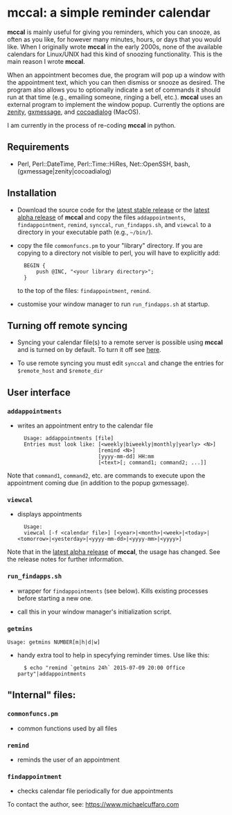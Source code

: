# **mccal**: a simple reminder calendar

**mccal** is mainly useful for giving you reminders, which
you can snooze, as often as you like, for however many minutes, hours, or
days that you would like. When I originally wrote **mccal** in the early 2000s,
none of the available calendars for Linux/UNIX had this kind of snoozing
functionality. This is the main reason I wrote **mccal**.

When an appointment becomes due, the program will pop up a window with the
appointment text, which you can then dismiss or snooze as desired. The
program also allows you to optionally indicate a set of commands it should
run at that time (e.g., emailing someone, ringing a bell, etc.). **mccal** uses
an external program to implement the window popup. Currently the options are
[zenity](https://help.gnome.org/users/zenity/stable/),
[gxmessage](https://directory.fsf.org/wiki/Gxmessage), and
[cocoadialog](https://github.com/cocoadialog/) (MacOS).

I am currently in the process of re-coding **mccal** in python.

## Requirements

- Perl, Perl::DateTime, Perl::Time::HiRes, Net::OpenSSH, bash, (gxmessage|zenity|cocoadialog)

## Installation

- Download the source code for the [latest stable
  release](https://github.com/lmcmicu/mccal/releases/tag/v0.1.0) or the [latest
  alpha
  release](https://github.com/lmcmicu/mccal/releases/tag/v0.2.0-alpha) of **mccal** and
  copy the files `addappointments`, `findappointment`, `remind`, `synccal`,
  `run_findapps.sh`, and `viewcal` to a directory in your executable path
  (e.g., `~/bin/`).

- copy the file `commonfuncs.pm` to your "library" directory. If you are
  copying to a directory not visible to perl, you will have to
  explicitly add:

        BEGIN {
            push @INC, "<your library directory>";
        }

  to the top of the files: `findappointment`, `remind`.

- customise your window manager to run `run_findapps.sh` at startup.

## Turning off remote syncing

- Syncing your calendar file(s) to a remote server is possible using **mccal**
  and is turned on by default. To turn it off see
  [here](https://github.com/lmcmicu/mccal/issues/18).
  
- To use remote syncing you must edit `synccal` and change the entries for
  `$remote_host` and `$remote_dir`

## User interface

### `addappointments`

- writes an appointment entry to the calendar file


        Usage: addappointments [file]
        Entries must look like: [<weekly|biweekly|monthly|yearly> <N>]
                                [remind <N>]
                                [yyyy-mm-dd] HH:mm
                                [<text>[; command1; command2; ...]]

Note that `command1`, `command2`, etc. are commands to execute upon the
appointment coming due (in addition to the popup gxmessage).

### `viewcal`

- displays appointments

        Usage:
        viewcal [-f <calendar file>] [<year>|<month>|<week>|<today>|<tomorrow>|<yesterday>|<yyyy-mm-dd>|<yyyy-mm>|<yyyy>]

Note that in the [latest alpha
release](https://github.com/lmcmicu/mccal/releases/tag/v0.2.0-alpha) of
**mccal**, the usage has changed. See the release notes for further information.

### `run_findapps.sh`

- wrapper for `findappointments` (see below). Kills existing processes
  before starting a new one.

- call this in your window manager's initialization script.

### `getmins`

    Usage: getmins NUMBER[m|h|d|w]


- handy extra tool to help in specyfying reminder times. Use like this:

        $ echo "remind `getmins 24h` 2015-07-09 20:00 Office party"|addappointments 


## "Internal" files:

### `commonfuncs.pm`

- common functions used by all files

### `remind`

- reminds the user of an appointment

### `findappointment`

- checks calendar file periodically for due appointments


To contact the author, see: https://www.michaelcuffaro.com

